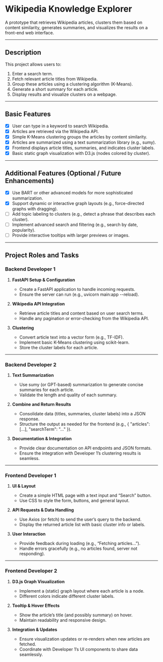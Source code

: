# Wikipedia Knowledge Explorer

A prototype that retrieves Wikipedia articles, clusters them based on content similarity, generates summaries, and visualizes the results on a front-end web interface.

---

## Description

This project allows users to:
1. Enter a search term.
2. Fetch relevant article titles from Wikipedia.
3. Group these articles using a clustering algorithm (K-Means).
4. Generate a short summary for each article.
5. Display results and visualize clusters on a webpage.

---

## Basic Features

- [x] User can type in a keyword to search Wikipedia.
- [x] Articles are retrieved via the Wikipedia API.
- [x] Simple K-Means clustering groups the articles by content similarity.
- [x] Articles are summarized using a text summarization library (e.g., sumy).
- [x] Frontend displays article titles, summaries, and indicates cluster labels.
- [x] Basic static graph visualization with D3.js (nodes colored by cluster).

---

## Additional Features (Optional / Future Enhancements)

- [x] Use BART or other advanced models for more sophisticated summarization.
- [x] Support dynamic or interactive graph layouts (e.g., force-directed graphs with dragging).
- [ ] Add topic labeling to clusters (e.g., detect a phrase that describes each cluster).
- [ ] Implement advanced search and filtering (e.g., search by date, popularity).
- [ ] Provide interactive tooltips with larger previews or images.

---

## Project Roles and Tasks

### Backend Developer 1
1. **FastAPI Setup & Configuration**
   - Create a FastAPI application to handle incoming requests.
   - Ensure the server can run (e.g., uvicorn main:app --reload).

2. **Wikipedia API Integration**
   - Retrieve article titles and content based on user search terms.
   - Handle any pagination or error-checking from the Wikipedia API.

3. **Clustering**
   - Convert article text into a vector form (e.g., TF-IDF).
   - Implement basic K-Means clustering using scikit-learn.
   - Store the cluster labels for each article.

---

### Backend Developer 2
1. **Text Summarization**
   - Use sumy (or GPT-based) summarization to generate concise summaries for each article.
   - Validate the length and quality of each summary.

2. **Combine and Return Results**
   - Consolidate data (titles, summaries, cluster labels) into a JSON response.
   - Structure the output as needed for the frontend (e.g., { "articles": [...], "searchTerm": "..." }).

3. **Documentation & Integration**
   - Provide clear documentation on API endpoints and JSON formats.
   - Ensure the integration with Developer 1’s clustering results is seamless.

---

### Frontend Developer 1
1. **UI & Layout**
   - Create a simple HTML page with a text input and “Search” button.
   - Use CSS to style the form, buttons, and general layout.

2. **API Requests & Data Handling**
   - Use Axios (or fetch) to send the user’s query to the backend.
   - Display the returned article list with basic cluster info or labels.

3. **User Interaction**
   - Provide feedback during loading (e.g., “Fetching articles…”).
   - Handle errors gracefully (e.g., no articles found, server not responding).

---

### Frontend Developer 2
1. **D3.js Graph Visualization**
   - Implement a (static) graph layout where each article is a node.
   - Different colors indicate different cluster labels.

2. **Tooltip & Hover Effects**
   - Show the article’s title (and possibly summary) on hover.
   - Maintain readability and responsive design.

3. **Integration & Updates**
    - Ensure visualization updates or re-renders when new articles are fetched.
   - Coordinate with Developer 1’s UI components to share data seamlessly.

